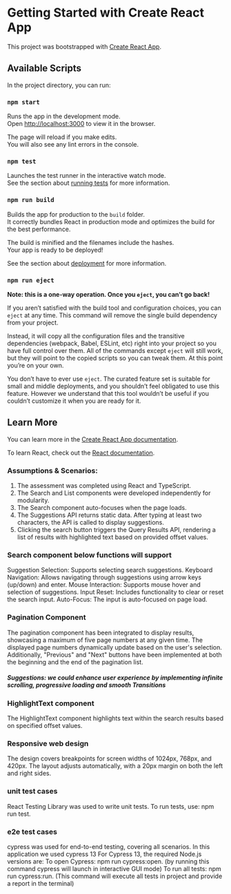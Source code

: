 # Getting Started with Create React App

This project was bootstrapped with [Create React App](https://github.com/facebook/create-react-app).

## Available Scripts

In the project directory, you can run:

### `npm start`

Runs the app in the development mode.\
Open [http://localhost:3000](http://localhost:3000) to view it in the browser.

The page will reload if you make edits.\
You will also see any lint errors in the console.

### `npm test`

Launches the test runner in the interactive watch mode.\
See the section about [running tests](https://facebook.github.io/create-react-app/docs/running-tests) for more information.

### `npm run build`

Builds the app for production to the `build` folder.\
It correctly bundles React in production mode and optimizes the build for the best performance.

The build is minified and the filenames include the hashes.\
Your app is ready to be deployed!

See the section about [deployment](https://facebook.github.io/create-react-app/docs/deployment) for more information.

### `npm run eject`

**Note: this is a one-way operation. Once you `eject`, you can’t go back!**

If you aren’t satisfied with the build tool and configuration choices, you can `eject` at any time. This command will remove the single build dependency from your project.

Instead, it will copy all the configuration files and the transitive dependencies (webpack, Babel, ESLint, etc) right into your project so you have full control over them. All of the commands except `eject` will still work, but they will point to the copied scripts so you can tweak them. At this point you’re on your own.

You don’t have to ever use `eject`. The curated feature set is suitable for small and middle deployments, and you shouldn’t feel obligated to use this feature. However we understand that this tool wouldn’t be useful if you couldn’t customize it when you are ready for it.

## Learn More

You can learn more in the [Create React App documentation](https://facebook.github.io/create-react-app/docs/getting-started).

To learn React, check out the [React documentation](https://reactjs.org/).

### Assumptions & Scenarios:

1) The assessment was completed using React and TypeScript.
2) The Search and List components were developed independently for modularity.
3) The Search component auto-focuses when the page loads.
4) The Suggestions API returns static data. After typing at least two characters, 
   the API is called to display suggestions.
5) Clicking the search button triggers the Query Results API, rendering a list of results 
   with highlighted text based on provided offset values.

### Search component below functions will support
Suggestion Selection: Supports selecting search suggestions.
Keyboard Navigation: Allows navigating through suggestions using arrow keys (up/down) and enter.
Mouse Interaction: Supports mouse hover and selection of suggestions.
Input Reset: Includes functionality to clear or reset the search input.
Auto-Focus: The input is auto-focused on page load.

### Pagination Component
The pagination component has been integrated to display results, showcasing a maximum of five page numbers at any given time. The displayed page numbers dynamically update based on the user's selection. Additionally, "Previous" and "Next" buttons have been implemented at both the beginning and the end of the pagination list. 

##### Suggestions: we could enhance user experience by implementing infinite scrolling, progressive loading and smooth Transitions 

### HighlightText component
The HighlightText component highlights text within the search results based on specified offset values.

### Responsive web design 
The design covers breakpoints for screen widths of 1024px, 768px, and 420px.
The layout adjusts automatically, with a 20px margin on both the left and right sides.

### unit test cases
React Testing Library was used to write unit tests.
To run tests, use: npm run test.

### e2e test cases
cypress was used for end-to-end testing, covering all scenarios. In this application we used cypress 13
For Cypress 13, the required Node.js versions are:
To open Cypress: npm run cypress:open.  (by running this command cypress will launch in interactive GUI mode)
To run all tests: npm run cypress:run.  (This command will execute all tests in project and provide a report in the terminal)

